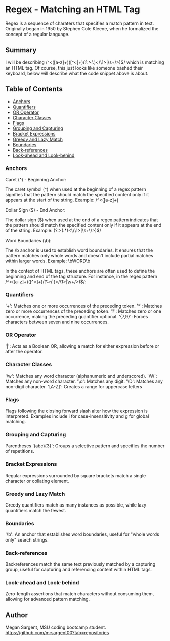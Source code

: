 # Regex - Matching an HTML Tag

Regex is a sequence of charaters that specifies a match pattern in text. Originally began in 1950 by Stephen Cole Kleene, when he formalized the concept of a regular language. 

## Summary

I will be describing /^<([a-z]+)([^<]+)*(?:>(.*)<\/\1>|\s+\/>)$/ which is matching an HTML tag. Of course, this just looks like someone bashed their keyboard, below will describe what the code snippet above is about. 

## Table of Contents

- [Anchors](#anchors)
- [Quantifiers](#quantifiers)
- [OR Operator](#or-operator)
- [Character Classes](#character-classes)
- [Flags](#flags)
- [Grouping and Capturing](#grouping-and-capturing)
- [Bracket Expressions](#bracket-expressions)
- [Greedy and Lazy Match](#greedy-and-lazy-match)
- [Boundaries](#boundaries)
- [Back-references](#back-references)
- [Look-ahead and Look-behind](#look-ahead-and-look-behind)


### Anchors

Caret (^) - Beginning Anchor:

The caret symbol (^) when used at the beginning of a regex pattern signifies that the pattern should match the specified content only if it appears at the start of the string.
Example: /^<([a-z]+)

Dollar Sign ($) - End Anchor:

The dollar sign ($) when used at the end of a regex pattern indicates that the pattern should match the specified content only if it appears at the end of the string.
Example: (?:>(.*)<\/\1>|\s+\/>)$/

Word Boundaries (\b):

The \b anchor is used to establish word boundaries. It ensures that the pattern matches only whole words and doesn't include partial matches within larger words.
Example: \bWORD\b

In the context of HTML tags, these anchors are often used to define the beginning and end of the tag structure. For instance, in the regex pattern /^<([a-z]+)([^<]+)*(?:>(.*)<\/\1>|\s+\/>)$/:


### Quantifiers

'+': Matches one or more occurrences of the preceding token.
'*': Matches zero or more occurrences of the preceding token.
'?': Matches zero or one occurrence, making the preceding quantifier optional.
'{7,9}': Forces characters between seven and nine occurrences.

### OR Operator

'|': Acts as a Boolean OR, allowing a match for either expression before or after the operator.

### Character Classes

'\w': Matches any word character (alphanumeric and underscored).
'\W': Matches any non-word character.
'\d': Matches any digit.
'\D': Matches any non-digit character.
'[A-Z]': Creates a range for uppercase letters

### Flags

Flags following the closing forward slash alter how the expression is interpreted. Examples include i for case-insensitivity and g for global matching.

### Grouping and Capturing

Parentheses '(abc){3}': Groups a selective pattern and specifies the number of repetitions.

### Bracket Expressions

Regular expressions surrounded by square brackets match a single character or collating element.

### Greedy and Lazy Match

Greedy quantifiers match as many instances as possible, while lazy quantifiers match the fewest.

### Boundaries

'\b': An anchor that establishes word boundaries, useful for "whole words only" search strings.

### Back-references

Backreferences match the same text previously matched by a capturing group, useful for capturing and referencing content within HTML tags.

### Look-ahead and Look-behind

Zero-length assertions that match characters without consuming them, allowing for advanced pattern matching.

## Author

Megan Sargent, MSU coding bootcamp student. https://github.com/mrsargent00?tab=repositories